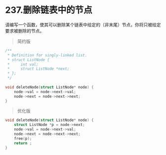 # 237.删除链表中的节点

请编写一个函数，使其可以删除某个链表中给定的（非末尾）节点，你将只被给定要求被删除的节点。

> 简约版

```c
/**
 * Definition for singly-linked list.
 * struct ListNode {
 *     int val;
 *     struct ListNode *next;
 * };
 */
 
void deleteNode(struct ListNode* node) {
    node->val = node->next->val;
    node->next = node->next->next;
}
```

> 优化版

```c
void deleteNode(struct ListNode* node) {
    struct ListNode *p = node->next;
    node->val = node->next->val;
    node->next = node->next->next;
    free(p);
    return ;
}
```

